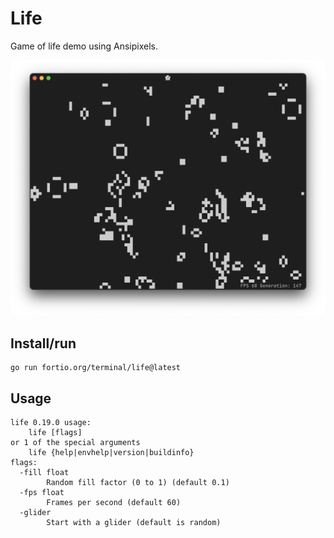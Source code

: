 # Life

Game of life demo using Ansipixels.

![screenshot](life.png)

## Install/run
```
go run fortio.org/terminal/life@latest
```

## Usage

```
life 0.19.0 usage:
	life [flags]
or 1 of the special arguments
	life {help|envhelp|version|buildinfo}
flags:
  -fill float
    	Random fill factor (0 to 1) (default 0.1)
  -fps float
    	Frames per second (default 60)
  -glider
    	Start with a glider (default is random)
```
